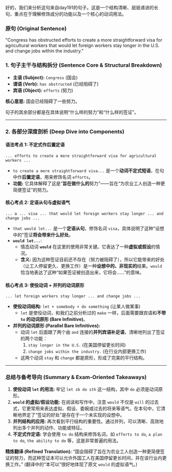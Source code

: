 好的，我们来分析这句来自day191的句子。这是一个结构清晰、层层递进的长句，重点在于理解修饰成分的功能以及一个核心的动词用法。

### **原句 (Original Sentence)**

"Congress has obstructed efforts to create a more straightforward visa for agricultural workers that would let foreign workers stay longer in the U.S. and change jobs within the industry."

### **1. 句子主干与结构拆分 (Sentence Core & Structural Breakdown)**

- **主语 (Subject):** `Congress` (国会)
- **谓语 (Verb):** `has obstructed` (已经阻碍了)
- **宾语 (Object):** `efforts` (努力)

**核心意思:** 国会已经阻碍了一些努力。

句子的其余部分都是在具体说明“什么样的努力”和“什么样的签证”。

------

### **2. 各部分深度剖析 (Deep Dive into Components)**

#### **语法考点 1: 不定式作后置定语**

```
... efforts to create a more straightforward visa for agricultural workers ...
```

- `to create a more straightforward visa...` 是一个**动词不定式短语**，在句中作**后置定语**，用来修饰名词 `efforts`。
- **功能:** 它具体解释了这是“**旨在做什么的**努力”——旨在“为农业工人创造一种更简便签证”的努力。

#### **核心考点 2: 定语从句与虚拟语气**

```
... a ... visa ... that would let foreign workers stay longer ... and change jobs ...
```

- `that would let...` 是一个**定语从句**，修饰名词 `visa`，具体说明了这种“设想中的”签证**将会带来什么好处**。
- **`would let...`**:
  - 情态动词 **`would`** 在这里的使用非常关键。它表达了一种**虚拟或假设**的情况。
  - **含义:** 因为这种签证目前还不存在（努力被阻碍了），所以它能带来的好处（让工人停留更久、更换工作）是一种**设想中的、非现实的**结果。`would` 恰当地表达了这种“如果签证被创造出来，它将会……”的意味。

#### **核心考点 3: 使役动词 + 并列的动词原形**

```
... let foreign workers stay longer ... and change jobs ...
```

- **使役动词结构:** `let + somebody + do something` (让某人做某事)
  - `let` 是使役动词，和我们之前分析过的 `make` 一样，后面需要跟宾语和**不带 `to` 的动词原形 (Bare Infinitive)**。
- **并列的动词原形 (Parallel Bare Infinitives):**
  - 动词 `let` 后面跟了两个由 `and` 连接的**并列宾语补足语**，清晰地列出了签证的两个功能：
    1. `stay longer in the U.S.` (在美国停留更长时间)
    2. `change jobs within the industry.` (在行业内部更换工作)
  - 这两个动词 `stay` 和 `change` 都是原形，形成了完美的平行结构。

------

### **总结与备考导向 (Summary & Exam-Oriented Takeaways)**

1. **使役动词 `let` 的用法:** 牢记 `let sb do sth` 这一结构，其中 `do` 必须是动词原形。
2. **`would` 的虚拟/假设功能:** 在阅读和写作中，注意 `would` 不仅是 `will` 的过去式，它更常用来表达虚拟、假设、委婉或过去的将来等语气。在本句中，它清晰地界定了“签证的好处”是存在于一个未实现的设想中。
3. **并列结构的应用:** 再次看到平行结构的重要性。通过并列，可以清晰、高效地列出多个并列的动作、功能或特征。
4. **不定式作定语:** 学会使用 `to do` 结构来修饰名词，如 `efforts to do`, `a plan to do`, `the ability to do` 等，这是非常普遍的用法。

**精炼翻译 (Refined Translation):** “国会阻碍了旨在为农业工人创造一种更简便签证的努力，而这种签证本可以允许外国工人在美国停留更长时间，并在该行业内更换工作。” (翻译中的“本可以”很好地体现了原文 `would` 的虚拟语气。)